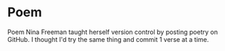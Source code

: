 # Poem
Poem
Nina Freeman taught herself version control by posting poetry on GitHub.
I thought I'd try the same thing and commit 1 verse at a time.
